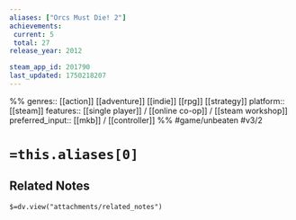 ```yaml
---
aliases: ["Orcs Must Die! 2"]
achievements:
 current: 5
 total: 27
release_year: 2012

steam_app_id: 201790
last_updated: 1750218207
---
```

%%
genres:: [[action]] [[adventure]] [[indie]] [[rpg]] [[strategy]]
platform:: [[steam]]
features:: [[single player]] / [[online co-op]] / [[steam workshop]]
preferred_input:: [[mkb]] / [[controller]]
%%
#game/unbeaten
#v3/2

# `=this.aliases[0]`
## Related Notes
`$=dv.view("attachments/related_notes")`